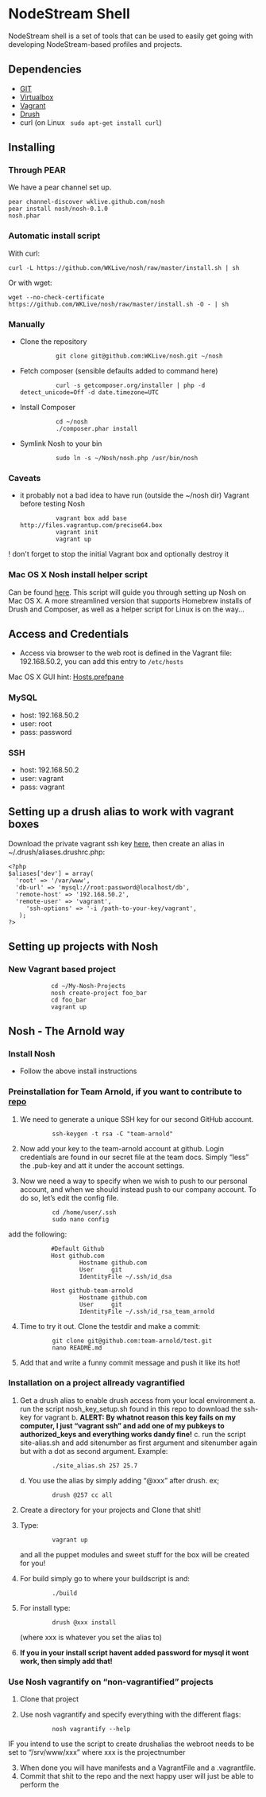 # NodeStream Shell

NodeStream shell is a set of tools that can be used to easily get going with developing NodeStream-based profiles and projects.

## Dependencies
* [GIT](http://git-scm.com/)
* [Virtualbox](https://www.virtualbox.org/wiki/Downloads) 
* [Vagrant](http://downloads.vagrantup.com)
* [Drush](http://drupal.org/project/drush)
* curl (on Linux <code> sudo apt-get install curl</code>)

## Installing

### Through PEAR
We have a pear channel set up.

    pear channel-discover wklive.github.com/nosh
	pear install nosh/nosh-0.1.0
	nosh.phar

### Automatic install script

With curl:
    
	curl -L https://github.com/WKLive/nosh/raw/master/install.sh | sh

Or with wget:

    wget --no-check-certificate https://github.com/WKLive/nosh/raw/master/install.sh -O - | sh
	

### Manually
* Clone the repository

                git clone git@github.com:WKLive/nosh.git ~/nosh


* Fetch composer (sensible defaults added to command here) 

                curl -s getcomposer.org/installer | php -d detect_unicode=Off -d date.timezone=UTC


* Install Composer

                cd ~/nosh
                ./composer.phar install


* Symlink Nosh to your bin

                sudo ln -s ~/Nosh/nosh.php /usr/bin/nosh


### Caveats
* it probably not a bad idea to have run (outside the ~/nosh dir) Vagrant before testing Nosh

                vagrant box add base http://files.vagrantup.com/precise64.box
                vagrant init
                vagrant up


! don't forget to stop the initial Vagrant box and optionally destroy it

### Mac OS X Nosh install helper script
Can be found [here](https://github.com/sjugge/mac_setup/blob/master/nosh_setup.sh). This script will guide you through setting up Nosh on Mac OS X.
A more streamlined version that supports Homebrew installs of Drush and Composer, as well as a helper script for Linux is on the way...

## Access and Credentials
* Access via browser to the web root is defined in the Vagrant file: 192.168.50.2, you can add this entry to <code>/etc/hosts</code>

Mac OS X GUI hint: [Hosts.prefpane](https://github.com/specialunderwear/Hosts.prefpane)

### MySQL
* host: 192.168.50.2
* user: root
* pass: password

### SSH
* host: 192.168.50.2
* user: vagrant
* pass: vagrant

## Setting up a drush alias to work with vagrant boxes

Download the private vagrant ssh key [here](https://raw.github.com/mitchellh/vagrant/master/keys/vagrant), then create an alias in ~/.drush/aliases.drushrc.php:

    <?php
	$aliases['dev'] = array(
	  'root' => '/var/www',
	  'db-url' => 'mysql://root:password@localhost/db',
      'remote-host' => '192.168.50.2',
      'remote-user' => 'vagrant',
         'ssh-options' => '-i /path-to-your-key/vagrant',
	   );
	?>

## Setting up projects with Nosh

### New Vagrant based project

                cd ~/My-Nosh-Projects
                nosh create-project foo_bar
                cd foo_bar
                vagrant up


## Nosh - The Arnold way

### Install Nosh
* Follow the above install instructions

### Preinstallation for Team Arnold, if you want to contribute to [repo](https://github.com/team-arnold/nosh)
1. We need to generate a unique SSH key for our second GitHub account.
                
                ssh-keygen -t rsa -C "team-arnold"

2. Now add your key to the team-arnold account at github. Login credentials are found in our secret file at the team docs. Simply “less” the .pub-key and att it under the account settings.

3. Now we need a way to specify when we wish to push to our personal account, and when we should instead push to our company account. To do so, let’s edit the config file.



                cd /home/user/.ssh
                sudo nano config

add the following:
                
                #Default Github
                Host github.com
                        Hostname github.com
                        User     git
                        IdentityFile ~/.ssh/id_dsa

                Host github-team-arnold
                        Hostname github.com
                        User     git
                        IdentityFile ~/.ssh/id_rsa_team_arnold

4. Time to try it out. Clone the testdir and make a commit:

                git clone git@github.com:team-arnold/test.git
                nano README.md

5. Add that and write a funny commit message and push it like its hot!

### Installation on a project allready vagrantified

1. Get a drush alias to enable drush access from your local environment
    a. run the script nosh_key_setup.sh found in this repo to download the ssh-key for vagrant
    b. **ALERT: By whatnot reason this key fails on my computer, I just “vagrant ssh” and add one of my pubkeys to authorized_keys and everything works dandy fine!**
    c. run the script  site-alias.sh and add sitenumber as first argument and sitenumber again but with a dot as second argument. Example: 

                ./site_alias.sh 257 25.7

    d. You use the alias by simply adding “@xxx” after drush. ex; 

                drush @257 cc all

2. Create a directory for your projects and Clone that shit!
3. Type:

                vagrant up

    and all the puppet modules and sweet stuff for the box will be created for you!
4. For build simply go to where your buildscript is and:

                ./build

5. For install type: 
        
                drush @xxx install 

    (where xxx is whatever you set the alias to)

6. **If you in your install script havent added password for mysql it wont work, then simply add that!**

### Use Nosh vagrantify on “non-vagrantified” projects

1. Clone that project
2. Use nosh vagrantify and specify everything with the different flags:

                nosh vagrantify --help

IF you intend to use the script to create drushalias the webroot needs to be set to “/srv/www/xxx” where xxx is the projectnumber

3. When done you will have manifests and a VagrantFile and a .vagrantfile.
4. Commit that shit to the repo and the next happy user will just be able to perform the